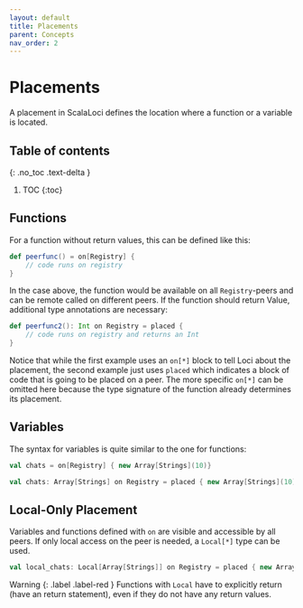 ```yaml
---
layout: default
title: Placements
parent: Concepts
nav_order: 2
---
```

<h1>Placements</h1>
A placement in ScalaLoci defines the location where a function or a variable is located.

## Table of contents
{: .no_toc .text-delta }

1. TOC
{:toc}


## Functions
For a function without return values, this can be defined like this:
```scala
def peerfunc() = on[Registry] {
    // code runs on registry
}
```
In the case above, the function
would be available on all `Registry`-peers and can be remote called on different peers. 
If the function should return Value, additional type annotations are necessary:
```scala
def peerfunc2(): Int on Registry = placed {
    // code runs on registry and returns an Int
}
```

Notice that while the first example uses an `on[*]` block to tell Loci about the placement, the second example just uses `placed` which indicates a block of code that is going to be placed on a peer. The more specific `on[*]` can be omitted here because the type signature of the function already determines its placement.

## Variables
The syntax for variables is quite similar to the one for functions:

```scala
val chats = on[Registry] { new Array[Strings](10)}
```

```scala
val chats: Array[Strings] on Registry = placed { new Array[Strings](10)}
```

## Local-Only Placement
Variables and functions defined with `on` are visible and accessible by all peers. If only local access on the peer is needed,
a `Local[*]` type can be used.
```scala
val local_chats: Local[Array[Strings]] on Registry = placed { new Array[Strings](5)}
```
<div class="code-example" markdown="1">

Warning
{: .label .label-red }
Functions with `Local` have to explicitly return (have an return statement), even if they do not have any return values.
</div>